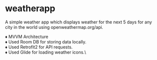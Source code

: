 # weatherapp
A simple weather app which displays weather for the next 5 days for any city in the world using openweathermap.org/api.

♦ MVVM Architecture\
♦ Used Room DB for storing data locally.\
♦ Used Retrofit2 for API requests.\
♦ Used Glide for loading weather icons.\
